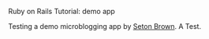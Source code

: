 Ruby on Rails Tutorial: demo app

Testing a demo microblogging app by [Seton Brown](http://www.setonbrown.com). A Test.